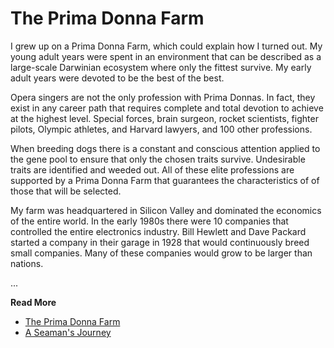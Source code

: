 # The Prima Donna Farm

I grew up on a Prima Donna Farm, which could explain how I turned out.  My young
adult years were spent in an environment that can be described as a large-scale
Darwinian ecosystem where only the fittest survive.  My early adult years were
devoted to be the best of the best.

Opera singers are not the only profession with Prima Donnas.  In fact, they
exist in any career path that requires complete and total devotion to achieve at
the highest level.  Special forces, brain surgeon, rocket scientists, fighter
pilots, Olympic athletes, and Harvard lawyers, and 100 other professions.

When breeding dogs there is a constant and conscious attention applied to the
gene pool to ensure that only the chosen traits survive.  Undesirable traits are
identified and weeded out.  All of these elite professions are supported by a
Prima Donna Farm that guarantees the characteristics of of those that will be
selected.

My farm was headquartered in Silicon Valley and dominated the economics of the
entire world.  In the early 1980s there were 10 companies that controlled the
entire electronics industry.  Bill Hewlett and Dave Packard started a company in
their garage in 1928 that would continuously breed small companies.  Many of
these companies would grow to be larger than nations.


...

**Read More**

* [The Prima Donna Farm](https://seamansguide.com/book/journey/PrimaDonnaFarm.md)
* [A Seaman's Journey](https://seamansguide.com/book/4)

